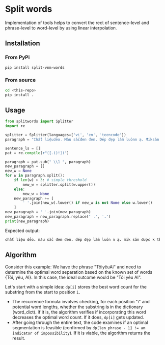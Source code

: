 # Split words
Implementation of tools helps to convert the rect of sentence-level and phrase-level to word-level by using linear interpolation.


## Installation

### From PyPi

```bash 
pip install split-vnm-words
```

### From source
```bash 
cd <this-repo>
pip install .
```

## Usage

```python
from splitwords import Splitter
import re

splitter = Splitter(languages=['vi', 'en', 'teencode'])
paragraph = "Chất liệudẻo. Màu sắcđen đen. Dép đẹp lắm luônn ạ. Miksăn được k thikquá tr. shipperthân thiện"

sentence_ls = []
pat = re.compile(r"([.()!])")

paragraph = pat.sub(" \\1 ", paragraph)
new_paragraph = []
new_w = None
for w in paragraph.split():
    if len(w) > 3: # simple threshold 
        new_w = splitter.split(w.upper())
    else:
        new_w = None
    new_paragraph += [
        ' '.join(new_w).lower() if new_w is not None else w.lower()
    ]
new_paragraph = ' '.join(new_paragraph)
new_paragraph = new_paragraph.replace(' .', '.')
print(new_paragraph)
```
Expected output:
```bash
chất liệu dẻo. màu sắc đen đen. dép đẹp lắm luôn n ạ. mik săn được k thik quá tr. shipper thân thiện
```

## Algorithm

Consider this example: We have the phrase "TôiyêuAI" and need to determine the optimal word separation based on the known set of words {Tôi, yêu, AI}. In this case, the ideal outcome would be "Tôi yêu AI".

Let's start with a simple idea: `dp[i]` stores the best word count for the substring from the start to position `i`. 
- The recurrence formula involves checking, for each position "i" and potential word lengths, whether the substring is in the dictionary (word_dict). If it is, the algorithm verifies if incorporating this word decreases the optimal word count. If it does, `dp[i]` gets updated. 
- After going through the entire text, the code examines if an optimal segmentation is feasible (confirmed by `dp[len_phrase - 1] != an indicator of impossibility`). If it is viable, the algorithm returns the result.
